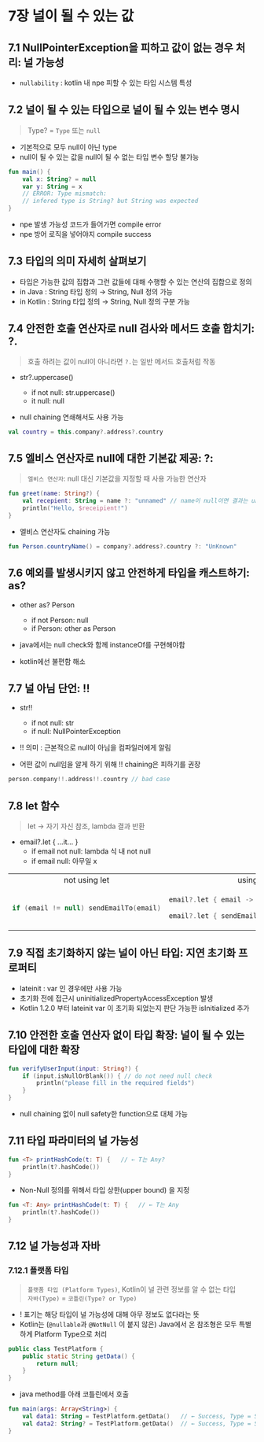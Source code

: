 # 7장 널이 될 수 있는 값

## 7.1 NullPointerException을 피하고 값이 없는 경우 처리: 널 가능성

- `nullability` : kotlin 내 npe 피할 수 있는 타입 시스템 특성

## 7.2 널이 될 수 있는 타입으로 널이 될 수 있는 변수 명시

> Type? = `Type` 또는 `null`

- 기본적으로 모두 null이 아닌 type
- null이 될 수 있는 값을 null이 될 수 없는 타입 변수 할당 불가능

```kotlin
fun main() {
    val x: String? = null
    var y: String = x
    // ERROR: Type mismatch:
    // infered type is String? but String was expected
}
```

- npe 발생 가능성 코드가 들어가면 compile error
- npe 방어 로직을 넣어야지 compile success

## 7.3 타입의 의미 자세히 살펴보기

- 타입은 가능한 값의 집합과 그런 값들에 대해 수행할 수 있는 연산의 집합으로 정의
- in Java : String 타입 정의 &rarr; String, Null 정의 가능
- in Kotlin : String 타입 정의 &rarr; String, Null 정의 구분 가능

## 7.4 안전한 호출 연산자로 null 검사와 메서드 호출 합치기: ?.

> 호출 하려는 값이 null이 아니라면 `?.`는 일반 메서드 호출처럼 작동

- str?.uppercase()
    - if not null: str.uppercase()
    - it null: null

- null chaining 연쇄해서도 사용 가능

```kotlin
val country = this.company?.address?.country
```

## 7.5 엘비스 연산자로 null에 대한 기본값 제공: ?:

> `엘비스 연산자`: null 대신 기본값을 지정할 때 사용 가능한 연산자

```kotlin
fun greet(name: String?) {
    val recepient: String = name ?: "unnamed" // name이 null이면 결과는 unnamed
    println("Hello, $receipient!")
}
```

- 엘비스 연산자도 chaining 가능

```kotlin
fun Person.countryName() = company?.address?.country ?: "UnKnown"
```

## 7.6 예외를 발생시키지 않고 안전하게 타입을 캐스트하기: as?

- other as? Person
    - if not Person: null
    - if Person: other as Person

- java에서는 null check와 함께 instanceOf를 구현해야함
- kotlin에선 불편함 해소

## 7.7 널 아님 단언: !!

- str!! 
    - if not null: str
    - if null: NullPointerException

- !! 의미 : 근본적으로 null이 아님을 컴파일러에게 알림
- 어떤 값이 null임을 알게 하기 위해 !! chaining은 피하기를 권장

```kotlin
person.company!!.address!!.country // bad case
```

## 7.8 let 함수

> let &rarr; 자기 자신 참조, lambda 결과 반환

- email?.let { ...it... }
    - if email not null: lambda 식 내 not null
    - if email null: 아무일 x

<table>
<tr>
<td align="center">
not using let
</td>
<td align="center">
using let
</td>
</tr>
<tr>
<td>

```kotlin
if (email != null) sendEmailTo(email)
```
</td>
<td>

```kotlin
email?.let { email -> sendEmailTo(email) }

email?.let { sendEmailTo(it) } // 위와 동일
```
</td>
</tr>
</table>

## 7.9 직접 초기화하지 않는 널이 아닌 타입: 지연 초기화 프로퍼티

- lateinit : var 인 경우에만 사용 가능
- 초기화 전에 접근시 uninitializedPropertyAccessException 발생
- Kotlin 1.2.0 부터 lateinit var 이 초기화 되었는지 판단 가능한 isInitialized 추가

## 7.10 안전한 호출 연산자 없이 타입 확장: 널이 될 수 있는 타입에 대한 확장

```kotlin
fun verifyUserInput(input: String?) {
    if (input.isNullOrBlank()) { // do not need null check
        println("please fill in the required fields")
    }
}
```

- null chaining 없이 null safety한 function으로 대체 가능

## 7.11 타입 파라미터의 널 가능성

```kotlin
fun <T> printHashCode(t: T) {   // ← T는 Any? 
    println(t?.hashCode())
}
````

- Non-Null 정의를 위해서 타입 상한(upper bound) 을 지정

```kotlin
fun <T: Any> printHashCode(t: T) {   // ← T는 Any
    println(t?.hashCode())
}
```

## 7.12 널 가능성과 자바

### 7.12.1 플랫폼 타입

> `플랫폼 타입 (Platform Types)`, Kotlin이 널 관련 정보를 알 수 없는 타입<br>
> `자바(Type)` = `코틀린(Type? or Type)`

- ! 표기는 해당 타입이 널 가능성에 대해 아무 정보도 없다라는 뜻
- Kotlin는 (`@nullable`과 `@NotNull` 이 붙지 않은) Java에서 온 참조형은 모두 특별하게 Platform Type으로 처리

```java
public class TestPlatform {
    public static String getData() {
        return null;
    }
}
```

- java method를 아래 코틀린에서 호출

```kotlin
fun main(args: Array<String>) {
    val data1: String = TestPlatform.getData()   // ← Success, Type = String
    val data2: String? = TestPlatform.getData()  // ← Success, Type = String?
}
```

